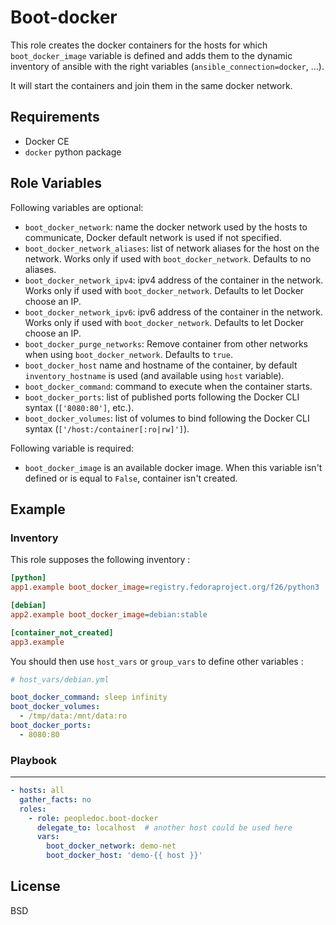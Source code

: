 Boot-docker
==============

This role creates the docker containers for the hosts for which
`boot_docker_image` variable is defined and adds them to the dynamic inventory
of ansible with the right variables (`ansible_connection=docker`, ...).

It will start the containers and join them in the same docker network.

Requirements
------------

* Docker CE
* `docker` python package

Role Variables
--------------

Following variables are optional:
* `boot_docker_network`: name the docker network used by the hosts to
communicate, Docker default network is used if not specified.
* `boot_docker_network_aliases`: list of network aliases for the host
  on the network. Works only if used with
  `boot_docker_network`. Defaults to no aliases.
* `boot_docker_network_ipv4`: ipv4 address of the container in the
  network. Works only if used with `boot_docker_network`. Defaults to
  let Docker choose an IP.
* `boot_docker_network_ipv6`: ipv6 address of the container in the
  network. Works only if used with `boot_docker_network`. Defaults to
  let Docker choose an IP.
* `boot_docker_purge_networks`: Remove container from other
  networks when using `boot_docker_network`. Defaults to `true`.
* `boot_docker_host` name and hostname of the container, by default
`inventory_hostname` is used (and available using `host` variable).
* `boot_docker_command`: command to execute when the container starts.
* `boot_docker_ports`: list of published ports following the Docker CLI syntax
  (`['8080:80']`, etc.).
* `boot_docker_volumes`: list of volumes to bind following the Docker CLI syntax
  (`['/host:/container[:ro|rw]']`).

Following variable is required:
* `boot_docker_image` is an available docker image. When this variable isn't
defined or is equal to `False`, container isn't created.

Example
-------

### Inventory

This role supposes the following inventory :

```ini
[python]
app1.example boot_docker_image=registry.fedoraproject.org/f26/python3

[debian]
app2.example boot_docker_image=debian:stable

[container_not_created]
app3.example
```

You should then use `host_vars` or `group_vars` to define other variables :

```yaml
# host_vars/debian.yml

boot_docker_command: sleep infinity
boot_docker_volumes:
  - /tmp/data:/mnt/data:ro
boot_docker_ports:
  - 8080:80
```

### Playbook
------------

```yaml
- hosts: all
  gather_facts: no
  roles:
    - role: peopledoc.boot-docker
      delegate_to: localhost  # another host could be used here
      vars:
        boot_docker_network: demo-net
        boot_docker_host: 'demo-{{ host }}'
```

License
--------

BSD
